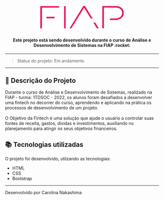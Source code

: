 <p align="center">
  <img src="https://github.com/carolina-nakashima/project_fintech_fiap/blob/main/image/fiap_logo.png" width="300">
</p>  
<h4 align="center">
Este projeto está sendo desenvolvido durante o curso de Análise e Desenvolvimento de Sistemas na <strong> FIAP </strong> :rocket:
</h4>  

---

> Status do projeto: Em andamento
---

## :book: Descrição do Projeto
<p>Durante o curso de Análise e Desenvolvimento de Sistemas, realizado na FIAP - turma: 1TDSOC - 2022, os alunos foram desafiados a desenvolver uma fintech no decorrer do curso, aprendendo e aplicando na prática os processos de desenvolvimento de um projeto.<br><br>
O Objetivo da Fintech é uma solução que ajude o usuário a controlar suas fontes de receita, gastos, dívidas e investimentos, auxiliando no planejamento para atingir os seus objetivos financeiros.
</p>


## :books: Tecnologias utilizadas
O projeto foi desenvolvido, utiizando as tecnologias:
- HTML
- CSS
- Bootstrap

---


Desenvolvido por Carolina Nakashima
